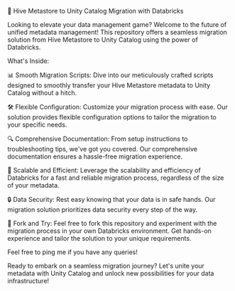 🚀 Hive Metastore to Unity Catalog Migration with Databricks

Looking to elevate your data management game? Welcome to the future of unified metadata management! This repository offers a seamless migration solution from Hive Metastore to Unity Catalog using the power of Databricks.

What's Inside:

📊 Smooth Migration Scripts: Dive into our meticulously crafted scripts designed to smoothly transfer your Hive Metastore metadata to Unity Catalog without a hitch.

🛠️ Flexible Configuration: Customize your migration process with ease. Our solution provides flexible configuration options to tailor the migration to your specific needs.

🔍 Comprehensive Documentation: From setup instructions to troubleshooting tips, we've got you covered. Our comprehensive documentation ensures a hassle-free migration experience.

🚀 Scalable and Efficient: Leverage the scalability and efficiency of Databricks for a fast and reliable migration process, regardless of the size of your metadata.

🔒 Data Security: Rest easy knowing that your data is in safe hands. Our migration solution prioritizes data security every step of the way.

🍴 Fork and Try: Feel free to fork this repository and experiment with the migration process in your own Databricks environment. Get hands-on experience and tailor the solution to your unique requirements.

Feel free to ping me if you have any queries!

Ready to embark on a seamless migration journey? Let's unite your metadata with Unity Catalog and unlock new possibilities for your data infrastructure!
